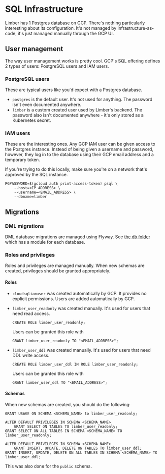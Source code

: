 # SQL Infrastructure

Limber
has [1 Postgres database](https://console.cloud.google.com/sql/instances/limber/overview?project=limberio)
on GCP. There's nothing particularly interesting about its configuration. It's not managed by
infrastructure-as-code, it's just managed manually through the GCP UI.

## User management

The way user management works is pretty cool. GCP's SQL offering defines 2 types of users:
PostgreSQL users and IAM users.

### PostgreSQL users

These are typical users like you'd expect with a Postgres database.

- `postgres` is the default user. It's not used for anything. The password isn't even documented
  anywhere.
- `limber` is a custom created user used by Limber's backend. The password also isn't documented
  anywhere - it's only stored as a Kubernetes secret.

### IAM users

These are the interesting ones. Any GCP IAM user can be given access to the Postgres instance.
Instead of being given a username and password, however, they log in to the database using their GCP
email address and a temporary token.

If you're trying to do this locally, make sure you're on a network that's approved by the SQL
instance.

```
PGPASSWORD=$(gcloud auth print-access-token) psql \
    --host=<IP ADDRESS> \
    --username=<EMAIL_ADDRESS> \
    --dbname=limber
```

## Migrations

### DML migrations

DML database migrations are managed using Flyway.
See [the db folder](/limber-backend/db/) which has a module for each database.

### Roles and privileges

Roles and privileges are managed manually.
When new schemas are created, privileges should be granted appropriately.

#### Roles

- `cloudsqliamuser` was created automatically by GCP.
    It provides no explicit permissions.
    Users are added automatically by GCP.

- `limber_user_readonly` was created manually.
    It's used for users that need read access.
    ```postgresql
    CREATE ROLE limber_user_readonly;
    ```
    Users can be granted this role with
    ```postgresql
    GRANT limber_user_readonly TO "<EMAIL_ADDRESS>";
    ```

- `limber_user_ddl` was created manually.
    It's used for users that need DDL write access.
    ```postgresql
    CREATE ROLE limber_user_ddl IN ROLE limber_user_readonly;
    ```
    Users can be granted this role with
    ```postgresql
    GRANT limber_user_ddl TO "<EMAIL_ADDRESS>";
    ```

#### Schemas

When new schemas are created, you should do the following:

```postgresql
GRANT USAGE ON SCHEMA <SCHEMA_NAME> to limber_user_readonly;

ALTER DEFAULT PRIVILEGES IN SCHEMA <SCHEMA_NAME>
    GRANT SELECT ON TABLES TO limber_user_readonly;
GRANT SELECT ON ALL TABLES IN SCHEMA <SCHEMA_NAME> TO limber_user_readonly;

ALTER DEFAULT PRIVILEGES IN SCHEMA <SCHEMA_NAME>
    GRANT INSERT, UPDATE, DELETE ON TABLES TO limber_user_ddl;
GRANT INSERT, UPDATE, DELETE ON ALL TABLES IN SCHEMA <SCHEMA_NAME> TO limber_user_ddl;
```

This was also done for the `public` schema.
